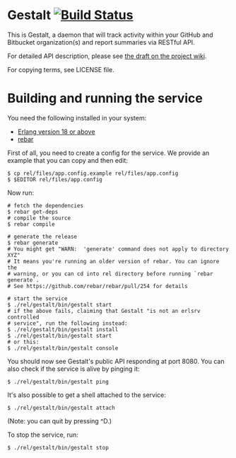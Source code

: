 Gestalt  [![Build Status](https://travis-ci.org/codingteam/Gestalt.png?branch=develop)](https://travis-ci.org/codingteam/Gestalt)
=======

This is Gestalt, a daemon that will track activity within your GitHub and
Bitbucket organization(s) and report summaries via RESTful API.

For detailed API description, please see [the draft on the project
wiki](https://github.com/codingteam/Gestalt/wiki/Public-API).

For copying terms, see LICENSE file.

# Building and running the service

You need the following installed in your system:

* [Erlang version 18 or above](erlang.org)
* [rebar](https://github.com/rebar/rebar/wiki/Getting-started#first-steps)

First of all, you need to create a config for the service. We provide an example
that you can copy and then edit:

    $ cp rel/files/app.config.example rel/files/app.config
    $ $EDITOR rel/files/app.config

Now run:

    # fetch the dependencies
    $ rebar get-deps
    # compile the source
    $ rebar compile

    # generate the release
    $ rebar generate
    # You might get "WARN:  'generate' command does not apply to directory XYZ"
    # It means you're running an older version of rebar. You can ignore the
    # warning, or you can cd into rel directory before running `rebar generate`.
    # See https://github.com/rebar/rebar/pull/254 for details

    # start the service
    $ ./rel/gestalt/bin/gestalt start
    # if the above fails, claiming that Gestalt "is not an erlsrv controlled
    # service", run the following instead:
    $ ./rel/gestalt/bin/gestalt install
    $ ./rel/gestalt/bin/gestalt start
    # or this:
    $ ./rel/gestalt/bin/gestalt console

You should now see Gestalt's public API responding at port 8080. You can also
check if the service is alive by pinging it:

    $ ./rel/gestalt/bin/gestalt ping

It's also possible to get a shell attached to the service:

    $ ./rel/gestalt/bin/gestalt attach

(Note: you can quit by pressing ^D.)

To stop the service, run:

    $ ./rel/gestalt/bin/gestalt stop
